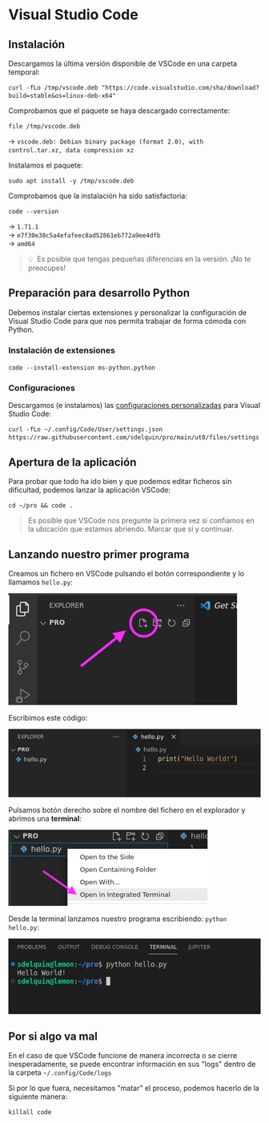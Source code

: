 # Visual Studio Code

## Instalación

Descargamos la última versión disponible de VSCode en una carpeta temporal:

```console
curl -fLo /tmp/vscode.deb "https://code.visualstudio.com/sha/download?build=stable&os=linux-deb-x64"
```

Comprobamos que el paquete se haya descargado correctamente:

```console
file /tmp/vscode.deb
```

→ `vscode.deb: Debian binary package (format 2.0), with control.tar.xz, data compression xz`

Instalamos el paquete:

```console
sudo apt install -y /tmp/vscode.deb
```

Comprobamos que la instalación ha sido satisfactoria:

```console
code --version
```

→ `1.71.1`  
→ `e7f30e38c5a4efafeec8ad52861eb772a9ee4dfb`  
→ `amd64`

> 💡 &nbsp;Es posible que tengas pequeñas diferencias en la versión. ¡No te preocupes!

## Preparación para desarrollo Python

Debemos instalar ciertas extensiones y personalizar la configuración de Visual Studio Code para que nos permita trabajar de forma cómoda con Python.

### Instalación de extensiones

```console
code --install-extension ms-python.python
```

### Configuraciones

Descargamos (e instalamos) las [configuraciones personalizadas](files/settings.json) para Visual Studio Code:

```console
curl -fLo ~/.config/Code/User/settings.json https://raw.githubusercontent.com/sdelquin/pro/main/ut0/files/settings.json
```

## Apertura de la aplicación

Para probar que todo ha ido bien y que podemos editar ficheros sin dificultad, podemos lanzar la aplicación VSCode:

```console
cd ~/pro && code .
```

> Es posible que VSCode nos pregunte la primera vez si confiamos en la ubicación que estamos abriendo. Marcar que sí y continuar.

## Lanzando nuestro primer programa

Creamos un fichero en VSCode pulsando el botón correspondiente y lo llamamos `hello.py`:

![VSCode nuevo fichero](./images/vscode/vscode-newfile.png)

Escribimos este código:

![VSCode primer código](./images/vscode/vscode-hello.png)

Pulsamos botón derecho sobre el nombre del fichero en el explorador y abrimos una **terminal**:

![VSCode terminal](./images/vscode/vscode-terminal.png)

Desde la terminal lanzamos nuestro programa escribiendo: `python hello.py`:

![VSCode lanzar programa](./images/vscode/vscode-launch.png)

## Por si algo va mal

En el caso de que VSCode funcione de manera incorrecta o se cierre inesperadamente, se puede encontrar información en sus "logs" dentro de la carpeta `~/.config/Code/logs`

Si por lo que fuera, necesitamos "matar" el proceso, podemos hacerlo de la siguiente manera:

```console
killall code
```
